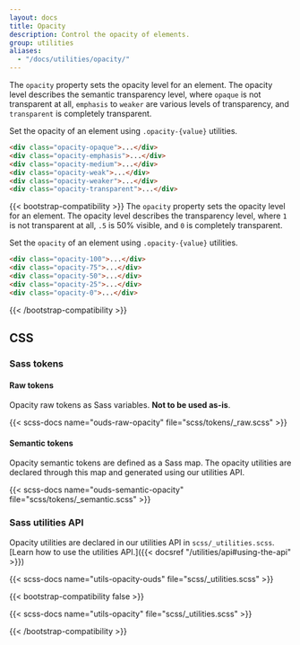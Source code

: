 ```yaml
---
layout: docs
title: Opacity
description: Control the opacity of elements.
group: utilities
aliases:
  - "/docs/utilities/opacity/"
---
```


The `opacity` property sets the opacity level for an element. The opacity level describes the semantic transparency level, where `opaque` is not transparent at all, `emphasis` to `weaker` are various levels of transparency, and `transparent` is completely transparent.

Set the opacity of an element using `.opacity-{value}` utilities.

<div class="bd-example d-sm-flex">
  <div class="opacity-opaque p-3 m-2 bg-primary fw-bold"></div>
  <div class="opacity-emphasis p-3 m-2 bg-primary fw-bold"></div>
  <div class="opacity-medium p-3 m-2 bg-primary fw-bold"></div>
  <div class="opacity-weak p-3 m-2 bg-primary fw-bold"></div>
  <div class="opacity-weaker p-3 m-2 bg-primary fw-bold"></div>
  <div class="opacity-transparent p-3 m-2 bg-primary fw-bold"></div>
</div>

```html
<div class="opacity-opaque">...</div>
<div class="opacity-emphasis">...</div>
<div class="opacity-medium">...</div>
<div class="opacity-weak">...</div>
<div class="opacity-weaker">...</div>
<div class="opacity-transparent">...</div>
```

{{< bootstrap-compatibility >}}
The `opacity` property sets the opacity level for an element. The opacity level describes the transparency level, where `1` is not transparent at all, `.5` is 50% visible, and `0` is completely transparent.

Set the `opacity` of an element using `.opacity-{value}` utilities.

<!--
  OUDS mod:
  - Removed .text-light and .rounded classes
  - Removed div text content to avoid a11y issue with semi-transparent text
-->
<div class="bd-example d-sm-flex">
  <div class="opacity-100 p-3 m-2 bg-primary fw-bold"></div>
  <div class="opacity-75 p-3 m-2 bg-primary fw-bold"></div>
  <div class="opacity-50 p-3 m-2 bg-primary fw-bold"></div>
  <div class="opacity-25 p-3 m-2 bg-primary fw-bold"></div>
  <div class="opacity-0 p-3 m-2 bg-primary fw-bold"></div>
</div>

```html
<div class="opacity-100">...</div>
<div class="opacity-75">...</div>
<div class="opacity-50">...</div>
<div class="opacity-25">...</div>
<div class="opacity-0">...</div>
```
{{< /bootstrap-compatibility >}}

## CSS

### Sass tokens

#### Raw tokens

Opacity raw tokens as Sass variables. **Not to be used as-is**.

{{< scss-docs name="ouds-raw-opacity" file="scss/tokens/_raw.scss" >}}

#### Semantic tokens

Opacity semantic tokens are defined as a Sass map. The opacity utilities are declared through this map and generated using our utilities API.

{{< scss-docs name="ouds-semantic-opacity" file="scss/tokens/_semantic.scss" >}}

### Sass utilities API

Opacity utilities are declared in our utilities API in `scss/_utilities.scss`. [Learn how to use the utilities API.]({{< docsref "/utilities/api#using-the-api" >}})

{{< scss-docs name="utils-opacity-ouds" file="scss/_utilities.scss" >}}

{{< bootstrap-compatibility false >}}

{{< scss-docs name="utils-opacity" file="scss/_utilities.scss" >}}

{{< /bootstrap-compatibility >}}
